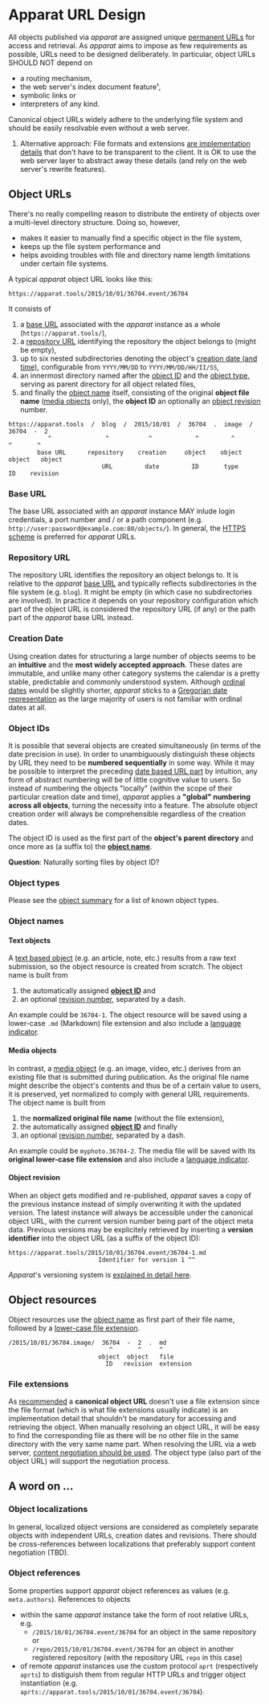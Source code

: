 Apparat URL Design
==================

All objects published via *apparat* are assigned unique [permanent URLs](https://en.wikipedia.org/wiki/Permalink) for access and retrieval. As *apparat* aims to impose as few requirements as possible, URLs need to be designed deliberately. In particular, object URLs SHOULD NOT depend on

* a routing mechanism,
* the web server's index document feature¹,
* symbolic links or
* interpreters of any kind.

Canonical object URLs widely adhere to the underlying file system and should be easily resolvable even without a web server.

1. Alternative approach: File formats and extensions [are implementation details](http://www.w3.org/Provider/Style/URI.html#hmap-4) that don't have to be transparent to the client. It is OK to use the web server layer to abstract away these details (and rely on the web server's rewrite features).


Object URLs
-----------

There's no really compelling reason to distribute the entirety of objects over a multi-level directory structure. Doing so, however,

* makes it easier to manually find a specific object in the file system, 
* keeps up the file system performance and
* helps avoiding troubles with file and directory name length limitations under certain file systems.

A typical *apparat* object URL looks like this:

	https://apparat.tools/2015/10/01/36704.event/36704
	
It consists of

1. a [base URL](#base-url) associated with the *apparat* instance as a whole (`https://apparat.tools/`),
2. a [repository URL](#reposiory-url) identifying the repository the object belongs to (might be empty),
3. up to six nested subdirectories denoting the object's [creation date (and time)](#creation-date), configurable from `YYYY/MM/DD` to `YYYY/MM/DD/HH/II/SS`,
4. an innermost directory named after the [object ID](#object-ids) and the [object type](#OBJECTS.md), serving as parent directory for all object related files,
5. and finally the [object name](#object-names) itself, consisting of the original **object file name** ([media objects](#media-objects) only), the **object ID** an optionally an [object revision](#object-revisioning) number.

```
https://apparat.tools  /  blog  /  2015/10/01  /  36704  .  image  /  36704  -  2
           ^               ^           ^            ^         ^         ^       ^
        base URL      repository    creation     object    object    object   object
                          URL         date         ID       type       ID    revision
```

### Base URL

The base URL associated with an *apparat* instance MAY inlude login credentials, a port number and / or a path component (e.g. `http://user:password@example.com:80/objects/`). In general, the [HTTPS scheme](https://en.wikipedia.org/wiki/HTTPS) is preferred for *apparat* URLs.

### Repository URL

The repository URL identifies the repository an object belongs to. It is relative to the *apparat* [base URL](#base-url) and typically reflects subdirectories in the file system (e.g. `blog`). It might be empty (in which case no subdirectories are involved). In practice it depends on your repository configuration which part of the object URL is considered the repository URL (if any) or the path part of the *apparat* base URL instead.

### Creation Date
 
Using creation dates for structuring a large number of objects seems to be an **intuitive** and the **most widely accepted approach**. These dates are immutable, and unlike many other category systems the calendar is a pretty stable, predictable and commonly understood system. Although [ordinal dates](https://en.wikipedia.org/wiki/Ordinal_date) would be slightly shorter, *apparat* sticks to a [Gregorian date representation](https://en.wikipedia.org/wiki/Gregorian_calendar) as the large majority of users is not familiar with ordinal dates at all.

### Object IDs

It is possible that several objects are created simultaneously (in terms of the date precision in use). In order to unambiguously distinguish these objects by URL they need to be **numbered sequentially** in some way. While it may be possible to interpret the preceding [date based URL part](#creation-date) by intuition, any form of abstract numbering will be of little cognitive value to users. So instead of numbering the objects "locally" (within the scope of their particular creation date and time), *apparat* applies a **"global" numbering across all objects**, turning the necessity into a feature. The absolute object creation order will always be comprehensible regardless of the creation dates.
 
 The object ID is used as the first part of the **object's parent directory** and once more as (a suffix to) the **[object name](#object-name)**. 

**Question**: Naturally sorting files by object ID?  

### Object types

Please see the [object summary](OBJECTS.md) for a list of known object types. 

### Object names

#### Text objects

A [text based object](OBJECTS.md#text-objects) (e.g. an article, note, etc.) results from a raw text submission, so the object resource is created from scratch. The object name is built from

1. the automatically assigned **[object ID](#object-ids)** and
2. an optional [revision number](#object-revision), separated by a dash.

An example could be `36704-1`. The object resource will be saved using a lower-case `.md` (Markdown) file extension and also include a [language indicator](#language-indicator).

#### Media objects

In contrast, a [media object](OBJECTS.md#media-objects) (e.g. an image, video, etc.) derives from an existing file that is submitted during publication. As the original file name might describe the object's contents and thus be of a certain value to users, it is preserved, yet normalized to comply with general URL requirements. The object name is built from

1. the **normalized original file name** (without the file extension),
2. the automatically assigned **[object ID](#object-ids)** and finally
3. an optional [revision number](#object-revision), separated by a dash.

An example could be `myphoto.36704-2`. The media file will be saved with its **original lower-case file extension** and also include a [language indicator](#language-indicator).

#### Object revision

When an object gets modified and re-published, *apparat* saves a copy of the previous instance instead of simply overwriting it with the updated version. The latest instance will always be accessible under the canonical object URL, with the current version number being part of the object meta data. Previous versions may be explicitely retrieved by inserting a **version identifier** into the object URL (as a suffix of the object ID):

```
https://apparat.tools/2015/10/01/36704.event/36704-1.md
                         Identifier for version 1 ^^
```

*Apparat*'s versioning system is [explained in detail here](VERSIONING.md).

## Object resources

Object resources use the [object name](#object-names) as first part of their file name, followed by a [lower-case file extension](#file-extensions).

```
/2015/10/01/36704.image/  36704  -  2  .  md
                            ^       ^     ^
                         object  object   file
                           ID   revision  extension
```

### File extensions

As [recommended](http://www.w3.org/Provider/Style/URI.html#hmap-4) a **canonical object URL** doesn't use a file extension since the file format (which is what file extensions usually indicate) is an implementation detail that shouldn't be mandatory for accessing and retrieving the object. When manually resolving an object URL, it will be easy to find the corresponding file as there will be no other file in the same directory with the very same name part. When resolving the URL via a web server, [content negotiation should be used](http://www.w3.org/Provider/Style/URI.html#hmap-8). The object type (also part of the object URL) will support the negotiation process.


A word on ...
-------------

### Object localizations

In general, localized object versions are considered as completely separate objects with independent URLs, creation dates and revisions. There should be cross-references between localizations that preferably support content negotiation (TBD).


### Object references

Some properties support *apparat* object references as values (e.g. `meta.authors`). References to objects

* within the same *apparat* instance take the form of root relative URLs, e.g.
  * `/2015/10/01/36704.event/36704` for an object in the same repository or
  * `/repo/2015/10/01/36704.event/36704` for an object in another registered repository (with the repository URL `repo` in this case)
* of remote *apparat* instances use the custom protocol `aprt` (respectively `aprts`) to distiguish them from regular HTTP URLs and trigger object instantiation (e.g. `aprts://apparat.tools/2015/10/01/36704.event/36704`).